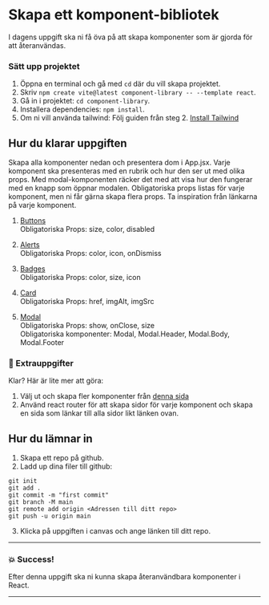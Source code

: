 # Skapa ett komponent-bibliotek

I dagens uppgift ska ni få öva på att skapa komponenter som är gjorda för att återanvändas.

### Sätt upp projektet

1. Öppna en terminal och gå med `cd` där du vill skapa projektet.
2. Skriv `npm create vite@latest component-library -- --template react`.
3. Gå in i projektet: `cd component-library`.
4. Installera dependencies: `npm install`.
5. Om ni vill använda tailwind: Följ guiden från steg 2. [Install Tailwind](https://tailwindcss.com/docs/guides/vite)

## Hur du klarar uppgiften

Skapa alla komponenter nedan och presentera dom i App.jsx. Varje komponent ska
presenteras med en rubrik och hur den ser ut med olika props. Med modal-komponenten räcker
det med att visa hur den fungerar med en knapp som öppnar modalen. Obligatoriska props listas
för varje komponent, men ni får gärna skapa flera props. Ta inspiration från länkarna
på varje komponent.

1. [Buttons](https://flowbite-react.com/buttons)  
   Obligatoriska Props: size, color, disabled

1. [Alerts](https://flowbite-react.com/alerts)  
   Obligatoriska Props: color, icon, onDismiss

1. [Badges](https://flowbite-react.com/badges)  
   Obligatoriska Props: color, size, icon

1. [Card](https://flowbite-react.com/card)  
   Obligatoriska Props: href, imgAlt, imgSrc

1. [Modal](https://flowbite-react.com/modal)  
   Obligatoriska Props: show, onClose, size  
   Obligatoriska komponenter: Modal, Modal.Header, Modal.Body, Modal.Footer  
   

### :runner: Extrauppgifter

Klar? Här är lite mer att göra:

1. Välj ut och skapa fler komponenter från [denna sida](https://flowbite-react.com/)
2. Använd react router för att skapa sidor för varje komponent och skapa en sida som
   länkar till alla sidor likt länken ovan.

## Hur du lämnar in

1. Skapa ett repo på github.
2. Ladd up dina filer till github:

```
git init
git add .
git commit -m "first commit"
git branch -M main
git remote add origin <Adressen till ditt repo>
git push -u origin main
```

3. Klicka på uppgiften i canvas och ange länken till ditt repo.

---

### :boom: Success!

Efter denna uppgift ska ni kunna skapa återanvändbara komponenter i React.

---
